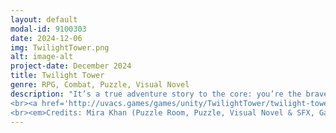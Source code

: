 ```yaml
---
layout: default
modal-id: 9100303
date: 2024-12-06
img: TwilightTower.png
alt: image-alt
project-date: December 2024
title: Twilight Tower
genre: RPG, Combat, Puzzle, Visual Novel
description: "It’s a true adventure story to the core: you’re the brave knight scaling towers to save the forlorn princess. Or wait, is it a romantic fairy tale classic where you struggle on your way to finding your knight in shining armor? Well, it’s both actually. Solve puzzles and fight brave battles as you experience what it’s like from both sides of the classic story.
<br><a href='http://uvacs.games/games/unity/TwilightTower/twilight-tower.html'><b>Click here to explore the world of Twilight Tower!</b></a>
<br><em>Credits: Mira Khan (Puzzle Room, Puzzle, Visual Novel & SFX, Game Progression), Jennifer Truong (Combat Room, Story, Character Art, Background Art), Samantha Verdi (Combat & SFX, Character Sprites and Animations, Music), Saniyah Smith (Combat)</em>"
---
```

